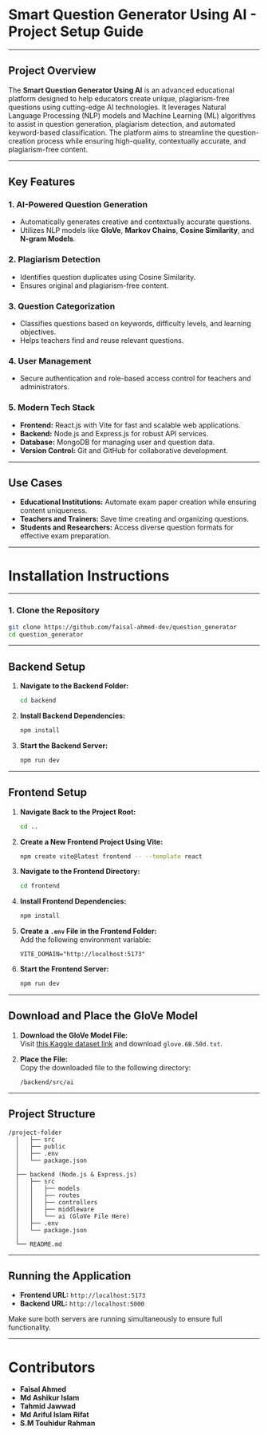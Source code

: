 # **Smart Question Generator Using AI - Project Setup Guide**  

---

## **Project Overview**  

The **Smart Question Generator Using AI** is an advanced educational platform designed to help educators create unique, plagiarism-free questions using cutting-edge AI technologies. It leverages Natural Language Processing (NLP) models and Machine Learning (ML) algorithms to assist in question generation, plagiarism detection, and automated keyword-based classification. The platform aims to streamline the question-creation process while ensuring high-quality, contextually accurate, and plagiarism-free content.

---

## **Key Features**

### **1. AI-Powered Question Generation**
- Automatically generates creative and contextually accurate questions.
- Utilizes NLP models like **GloVe**, **Markov Chains**, **Cosine Similarity**, and **N-gram Models**.

### **2. Plagiarism Detection**  
- Identifies question duplicates using Cosine Similarity.
- Ensures original and plagiarism-free content.

### **3. Question Categorization**  
- Classifies questions based on keywords, difficulty levels, and learning objectives.
- Helps teachers find and reuse relevant questions.

### **4. User Management**  
- Secure authentication and role-based access control for teachers and administrators.


### **5. Modern Tech Stack**
- **Frontend:** React.js with Vite for fast and scalable web applications.
- **Backend:** Node.js and Express.js for robust API services.
- **Database:** MongoDB for managing user and question data.
- **Version Control:** Git and GitHub for collaborative development.

---

## **Use Cases**

- **Educational Institutions:** Automate exam paper creation while ensuring content uniqueness.
- **Teachers and Trainers:** Save time creating and organizing questions.
- **Students and Researchers:** Access diverse question formats for effective exam preparation.

---

# **Installation Instructions**  

---

### **1. Clone the Repository**  
```bash
git clone https://github.com/faisal-ahmed-dev/question_generator
cd question_generator
```

---

## **Backend Setup**  

1. **Navigate to the Backend Folder:**  
   ```bash
   cd backend
   ```

2. **Install Backend Dependencies:**  
   ```bash
   npm install
   ```


3. **Start the Backend Server:**  
   ```bash
   npm run dev
   ```

---

## **Frontend Setup**  

1. **Navigate Back to the Project Root:**  
   ```bash
   cd ..
   ```

2. **Create a New Frontend Project Using Vite:**  
   ```bash
   npm create vite@latest frontend -- --template react
   ```

3. **Navigate to the Frontend Directory:**  
   ```bash
   cd frontend
   ```

4. **Install Frontend Dependencies:**  
   ```bash
   npm install
   ```

5. **Create a `.env` File in the Frontend Folder:**  
   Add the following environment variable:  

   ```env
   VITE_DOMAIN="http://localhost:5173"
   ```

6. **Start the Frontend Server:**  
   ```bash
   npm run dev
   ```

---

## **Download and Place the GloVe Model**  

1. **Download the GloVe Model File:**  
   Visit [this Kaggle dataset link](https://www.kaggle.com/datasets/watts2/glove6b50dtxt) and download `glove.6B.50d.txt`.

2. **Place the File:**  
   Copy the downloaded file to the following directory:  
   ```
   /backend/src/ai
   ```

---

## **Project Structure**  

```
/project-folder
  │   ├── src
  │   ├── public
  │   ├── .env
  │   └── package.json
  │
  ├── backend (Node.js & Express.js)
  │   ├── src
  │   │   ├── models
  │   │   ├── routes
  │   │   ├── controllers
  │   │   ├── middleware
  │   │   └── ai (GloVe File Here)
  │   ├── .env
  │   └── package.json
  │
  └── README.md
```

---

## **Running the Application**  

- **Frontend URL:** `http://localhost:5173`  
- **Backend URL:** `http://localhost:5000`  

Make sure both servers are running simultaneously to ensure full functionality.

---

# **Contributors**  

- **Faisal Ahmed**  
- **Md Ashikur Islam**  
- **Tahmid Jawwad**  
- **Md Ariful Islam Rifat**  
- **S.M Touhidur Rahman**  

